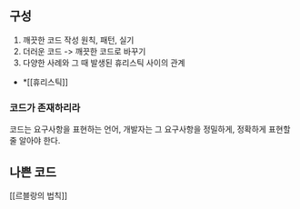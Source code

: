 ## 구성
1. 깨끗한 코드 작성 원칙, 패턴, 실기
2. 더러운 코드 -> 깨끗한 코드로 바꾸기
3. 다양한 사례와 그 때 발생된 휴리스틱 사이의 관계

* *[[휴리스틱]]

### 코드가 존재하리라
코드는 요구사항을 표현하는 언어, 개발자는 그 요구사항을 정밀하게, 정확하게 표현할 줄 알아야 한다.

## 나쁜 코드
[[르블랑의 법칙]]

